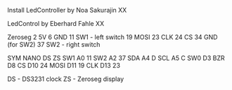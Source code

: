 Install LedController by Noa Sakurajin XX

LedControl by Eberhard Fahle XX

Zeroseg
2 5V
6 GND
11 SW1 - left switch
19 MOSI
23 CLK
24 CS
34 GND (for SW2)
37 SW2 - right switch

SYM   NANO  DS  ZS
SW1   A0        11
SW2   A2        37
SDA   A4    D
SCL   A5    C
SW0   D3 
BZR   D8 
CS    D10       24
MOSI  D11       19
CLK   D13       23

DS - DS3231 clock
ZS - Zeroseg display
